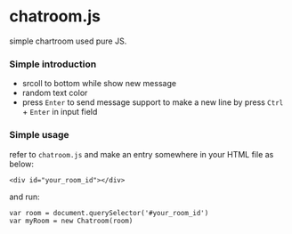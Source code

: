 # chatroom.js
simple chartroom used pure JS.

### Simple introduction
- srcoll to bottom while show new message
- random text color
- press `Enter` to send message
    support to make a new line by press `Ctrl` + `Enter` in input field

### Simple usage
refer to  `chatroom.js` and make an entry somewhere in your HTML file as below:
```
<div id="your_room_id"></div>
```
and run:
```
var room = document.querySelector('#your_room_id')
var myRoom = new Chatroom(room)
```